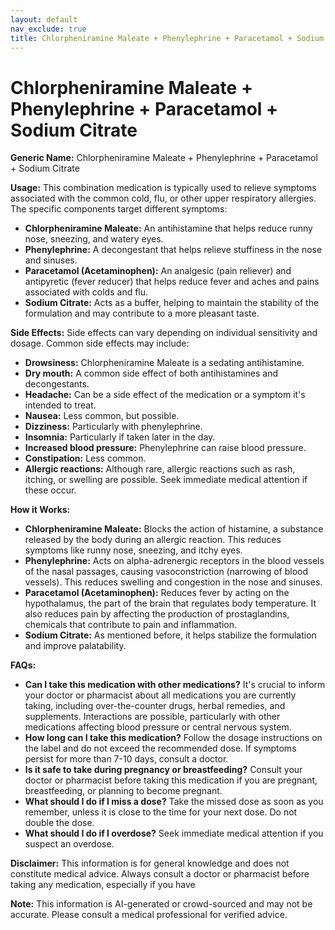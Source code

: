 ```yaml
---
layout: default
nav_exclude: true
title: Chlorpheniramine Maleate + Phenylephrine + Paracetamol + Sodium Citrate
---
```


# Chlorpheniramine Maleate + Phenylephrine + Paracetamol + Sodium Citrate

**Generic Name:** Chlorpheniramine Maleate + Phenylephrine + Paracetamol + Sodium Citrate

**Usage:** This combination medication is typically used to relieve symptoms associated with the common cold, flu, or other upper respiratory allergies.  The specific components target different symptoms:

* **Chlorpheniramine Maleate:** An antihistamine that helps reduce runny nose, sneezing, and watery eyes.
* **Phenylephrine:** A decongestant that helps relieve stuffiness in the nose and sinuses.
* **Paracetamol (Acetaminophen):** An analgesic (pain reliever) and antipyretic (fever reducer) that helps reduce fever and aches and pains associated with colds and flu.
* **Sodium Citrate:** Acts as a buffer, helping to maintain the stability of the formulation and may contribute to a more pleasant taste.


**Side Effects:**  Side effects can vary depending on individual sensitivity and dosage. Common side effects may include:

* **Drowsiness:** Chlorpheniramine Maleate is a sedating antihistamine.
* **Dry mouth:** A common side effect of both antihistamines and decongestants.
* **Headache:** Can be a side effect of the medication or a symptom it's intended to treat.
* **Nausea:** Less common, but possible.
* **Dizziness:** Particularly with phenylephrine.
* **Insomnia:**  Particularly if taken later in the day.
* **Increased blood pressure:**  Phenylephrine can raise blood pressure.
* **Constipation:** Less common.
* **Allergic reactions:**  Although rare, allergic reactions such as rash, itching, or swelling are possible.  Seek immediate medical attention if these occur.

**How it Works:**

* **Chlorpheniramine Maleate:** Blocks the action of histamine, a substance released by the body during an allergic reaction. This reduces symptoms like runny nose, sneezing, and itchy eyes.
* **Phenylephrine:** Acts on alpha-adrenergic receptors in the blood vessels of the nasal passages, causing vasoconstriction (narrowing of blood vessels). This reduces swelling and congestion in the nose and sinuses.
* **Paracetamol (Acetaminophen):** Reduces fever by acting on the hypothalamus, the part of the brain that regulates body temperature.  It also reduces pain by affecting the production of prostaglandins, chemicals that contribute to pain and inflammation.
* **Sodium Citrate:** As mentioned before, it helps stabilize the formulation and improve palatability.


**FAQs:**

* **Can I take this medication with other medications?**  It's crucial to inform your doctor or pharmacist about all medications you are currently taking, including over-the-counter drugs, herbal remedies, and supplements.  Interactions are possible, particularly with other medications affecting blood pressure or central nervous system.
* **How long can I take this medication?**  Follow the dosage instructions on the label and do not exceed the recommended dose.  If symptoms persist for more than 7-10 days, consult a doctor.
* **Is it safe to take during pregnancy or breastfeeding?**  Consult your doctor or pharmacist before taking this medication if you are pregnant, breastfeeding, or planning to become pregnant.
* **What should I do if I miss a dose?**  Take the missed dose as soon as you remember, unless it is close to the time for your next dose.  Do not double the dose.
* **What should I do if I overdose?**  Seek immediate medical attention if you suspect an overdose.

**Disclaimer:** This information is for general knowledge and does not constitute medical advice.  Always consult a doctor or pharmacist before taking any medication, especially if you have

**Note:** This information is AI-generated or crowd-sourced and may not be accurate. Please consult a medical professional for verified advice.